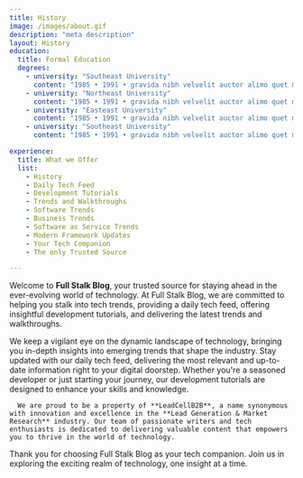 ```yaml
---
title: History
image: /images/about.gif
description: "meta description"
layout: History
education:
  title: Formal Education
  degrees:
    - university: "Southeast University"
      content: "1985 • 1991 • gravida nibh velvelit auctor alimo quet menean solli"
    - university: "Northeast University"
      content: "1985 • 1991 • gravida nibh velvelit auctor alimo quet menean solli"
    - university: "Easteast University"
      content: "1985 • 1991 • gravida nibh velvelit auctor alimo quet menean solli"
    - university: "Southeast University"
      content: "1985 • 1991 • gravida nibh velvelit auctor alimo quet menean solli"  

experience:
  title: What we Offer
  list:
    - History
    - Daily Tech Feed
    - Development Tutorials
    - Trends and Walkthroughs
    - Software Trends
    - Business Trends
    - Software as Service Trends
    - Modern Framework Updates
    - Your Tech Companion
    - The only Trusted Source

---
```


Welcome to **Full Stalk Blog**, your trusted source for staying ahead in the ever-evolving world of technology. At Full Stalk Blog, we are committed to helping you stalk into tech trends, providing a daily tech feed, offering insightful development tutorials, and delivering the latest trends and walkthroughs.

We keep a vigilant eye on the dynamic landscape of technology, bringing you in-depth insights into emerging trends that shape the industry.
Stay updated with our daily tech feed, delivering the most relevant and up-to-date information right to your digital doorstep.
Whether you're a seasoned developer or just starting your journey, our development tutorials are designed to enhance your skills and knowledge.

      We are proud to be a property of **LeadCellB2B**, a name synonymous with innovation and excellence in the **Lead Generation & Market Research** industry. Our team of passionate writers and tech enthusiasts is dedicated to delivering valuable content that empowers you to thrive in the world of technology.

Thank you for choosing Full Stalk Blog as your tech companion. Join us in exploring the exciting realm of technology, one insight at a time.
